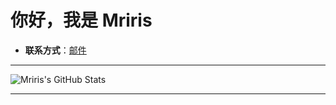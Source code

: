# 你好，我是 Mriris
- **联系方式**：[邮件](mailto:mua-plus@qq.com)

---
![Mriris's GitHub Stats](https://github-readme-stats.vercel.app/api?username=Mriris&show_icons=true&theme=radical)

---
